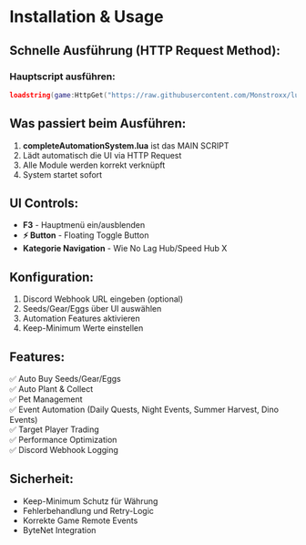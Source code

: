 # Installation & Usage

## Schnelle Ausführung (HTTP Request Method):

### Hauptscript ausführen:
```lua
loadstring(game:HttpGet("https://raw.githubusercontent.com/Monstroxx/lua/main/grow-a-garden-automation/completeAutomationSystem.lua"))()
```

## Was passiert beim Ausführen:
1. **completeAutomationSystem.lua** ist das MAIN SCRIPT
2. Lädt automatisch die UI via HTTP Request
3. Alle Module werden korrekt verknüpft
4. System startet sofort

## UI Controls:
- **F3** - Hauptmenü ein/ausblenden  
- **⚡ Button** - Floating Toggle Button
- **Kategorie Navigation** - Wie No Lag Hub/Speed Hub X

## Konfiguration:
1. Discord Webhook URL eingeben (optional)
2. Seeds/Gear/Eggs über UI auswählen
3. Automation Features aktivieren
4. Keep-Minimum Werte einstellen

## Features:
✅ Auto Buy Seeds/Gear/Eggs  
✅ Auto Plant & Collect  
✅ Pet Management  
✅ Event Automation (Daily Quests, Night Events, Summer Harvest, Dino Events)  
✅ Target Player Trading  
✅ Performance Optimization  
✅ Discord Webhook Logging  

## Sicherheit:
- Keep-Minimum Schutz für Währung
- Fehlerbehandlung und Retry-Logic
- Korrekte Game Remote Events
- ByteNet Integration